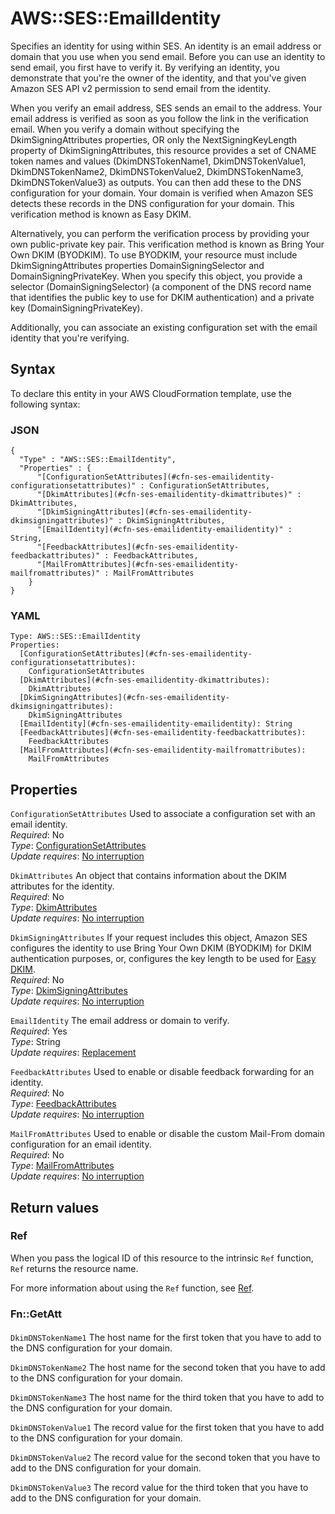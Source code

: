 # AWS::SES::EmailIdentity<a name="aws-resource-ses-emailidentity"></a>

Specifies an identity for using within SES\. An identity is an email address or domain that you use when you send email\. Before you can use an identity to send email, you first have to verify it\. By verifying an identity, you demonstrate that you're the owner of the identity, and that you've given Amazon SES API v2 permission to send email from the identity\.

When you verify an email address, SES sends an email to the address\. Your email address is verified as soon as you follow the link in the verification email\. When you verify a domain without specifying the DkimSigningAttributes properties, OR only the NextSigningKeyLength property of DkimSigningAttributes, this resource provides a set of CNAME token names and values \(DkimDNSTokenName1, DkimDNSTokenValue1, DkimDNSTokenName2, DkimDNSTokenValue2, DkimDNSTokenName3, DkimDNSTokenValue3\) as outputs\. You can then add these to the DNS configuration for your domain\. Your domain is verified when Amazon SES detects these records in the DNS configuration for your domain\. This verification method is known as Easy DKIM\.

Alternatively, you can perform the verification process by providing your own public\-private key pair\. This verification method is known as Bring Your Own DKIM \(BYODKIM\)\. To use BYODKIM, your resource must include DkimSigningAttributes properties DomainSigningSelector and DomainSigningPrivateKey\. When you specify this object, you provide a selector \(DomainSigningSelector\) \(a component of the DNS record name that identifies the public key to use for DKIM authentication\) and a private key \(DomainSigningPrivateKey\)\.

Additionally, you can associate an existing configuration set with the email identity that you're verifying\.

## Syntax<a name="aws-resource-ses-emailidentity-syntax"></a>

To declare this entity in your AWS CloudFormation template, use the following syntax:

### JSON<a name="aws-resource-ses-emailidentity-syntax.json"></a>

```
{
  "Type" : "AWS::SES::EmailIdentity",
  "Properties" : {
      "[ConfigurationSetAttributes](#cfn-ses-emailidentity-configurationsetattributes)" : ConfigurationSetAttributes,
      "[DkimAttributes](#cfn-ses-emailidentity-dkimattributes)" : DkimAttributes,
      "[DkimSigningAttributes](#cfn-ses-emailidentity-dkimsigningattributes)" : DkimSigningAttributes,
      "[EmailIdentity](#cfn-ses-emailidentity-emailidentity)" : String,
      "[FeedbackAttributes](#cfn-ses-emailidentity-feedbackattributes)" : FeedbackAttributes,
      "[MailFromAttributes](#cfn-ses-emailidentity-mailfromattributes)" : MailFromAttributes
    }
}
```

### YAML<a name="aws-resource-ses-emailidentity-syntax.yaml"></a>

```
Type: AWS::SES::EmailIdentity
Properties: 
  [ConfigurationSetAttributes](#cfn-ses-emailidentity-configurationsetattributes): 
    ConfigurationSetAttributes
  [DkimAttributes](#cfn-ses-emailidentity-dkimattributes): 
    DkimAttributes
  [DkimSigningAttributes](#cfn-ses-emailidentity-dkimsigningattributes): 
    DkimSigningAttributes
  [EmailIdentity](#cfn-ses-emailidentity-emailidentity): String
  [FeedbackAttributes](#cfn-ses-emailidentity-feedbackattributes): 
    FeedbackAttributes
  [MailFromAttributes](#cfn-ses-emailidentity-mailfromattributes): 
    MailFromAttributes
```

## Properties<a name="aws-resource-ses-emailidentity-properties"></a>

`ConfigurationSetAttributes`  <a name="cfn-ses-emailidentity-configurationsetattributes"></a>
Used to associate a configuration set with an email identity\.  
*Required*: No  
*Type*: [ConfigurationSetAttributes](aws-properties-ses-emailidentity-configurationsetattributes.md)  
*Update requires*: [No interruption](https://docs.aws.amazon.com/AWSCloudFormation/latest/UserGuide/using-cfn-updating-stacks-update-behaviors.html#update-no-interrupt)

`DkimAttributes`  <a name="cfn-ses-emailidentity-dkimattributes"></a>
An object that contains information about the DKIM attributes for the identity\.  
*Required*: No  
*Type*: [DkimAttributes](aws-properties-ses-emailidentity-dkimattributes.md)  
*Update requires*: [No interruption](https://docs.aws.amazon.com/AWSCloudFormation/latest/UserGuide/using-cfn-updating-stacks-update-behaviors.html#update-no-interrupt)

`DkimSigningAttributes`  <a name="cfn-ses-emailidentity-dkimsigningattributes"></a>
If your request includes this object, Amazon SES configures the identity to use Bring Your Own DKIM \(BYODKIM\) for DKIM authentication purposes, or, configures the key length to be used for [Easy DKIM](https://docs.aws.amazon.com/ses/latest/dg/send-email-authentication-dkim-easy.html)\.  
*Required*: No  
*Type*: [DkimSigningAttributes](aws-properties-ses-emailidentity-dkimsigningattributes.md)  
*Update requires*: [No interruption](https://docs.aws.amazon.com/AWSCloudFormation/latest/UserGuide/using-cfn-updating-stacks-update-behaviors.html#update-no-interrupt)

`EmailIdentity`  <a name="cfn-ses-emailidentity-emailidentity"></a>
The email address or domain to verify\.  
*Required*: Yes  
*Type*: String  
*Update requires*: [Replacement](https://docs.aws.amazon.com/AWSCloudFormation/latest/UserGuide/using-cfn-updating-stacks-update-behaviors.html#update-replacement)

`FeedbackAttributes`  <a name="cfn-ses-emailidentity-feedbackattributes"></a>
Used to enable or disable feedback forwarding for an identity\.  
*Required*: No  
*Type*: [FeedbackAttributes](aws-properties-ses-emailidentity-feedbackattributes.md)  
*Update requires*: [No interruption](https://docs.aws.amazon.com/AWSCloudFormation/latest/UserGuide/using-cfn-updating-stacks-update-behaviors.html#update-no-interrupt)

`MailFromAttributes`  <a name="cfn-ses-emailidentity-mailfromattributes"></a>
Used to enable or disable the custom Mail\-From domain configuration for an email identity\.  
*Required*: No  
*Type*: [MailFromAttributes](aws-properties-ses-emailidentity-mailfromattributes.md)  
*Update requires*: [No interruption](https://docs.aws.amazon.com/AWSCloudFormation/latest/UserGuide/using-cfn-updating-stacks-update-behaviors.html#update-no-interrupt)

## Return values<a name="aws-resource-ses-emailidentity-return-values"></a>

### Ref<a name="aws-resource-ses-emailidentity-return-values-ref"></a>

When you pass the logical ID of this resource to the intrinsic `Ref` function, `Ref` returns the resource name\.

For more information about using the `Ref` function, see [Ref](https://docs.aws.amazon.com/AWSCloudFormation/latest/UserGuide/intrinsic-function-reference-ref.html)\.

### Fn::GetAtt<a name="aws-resource-ses-emailidentity-return-values-fn--getatt"></a>

#### <a name="aws-resource-ses-emailidentity-return-values-fn--getatt-fn--getatt"></a>

`DkimDNSTokenName1`  <a name="DkimDNSTokenName1-fn::getatt"></a>
The host name for the first token that you have to add to the DNS configuration for your domain\.

`DkimDNSTokenName2`  <a name="DkimDNSTokenName2-fn::getatt"></a>
The host name for the second token that you have to add to the DNS configuration for your domain\.

`DkimDNSTokenName3`  <a name="DkimDNSTokenName3-fn::getatt"></a>
The host name for the third token that you have to add to the DNS configuration for your domain\.

`DkimDNSTokenValue1`  <a name="DkimDNSTokenValue1-fn::getatt"></a>
The record value for the first token that you have to add to the DNS configuration for your domain\.

`DkimDNSTokenValue2`  <a name="DkimDNSTokenValue2-fn::getatt"></a>
The record value for the second token that you have to add to the DNS configuration for your domain\.

`DkimDNSTokenValue3`  <a name="DkimDNSTokenValue3-fn::getatt"></a>
The record value for the third token that you have to add to the DNS configuration for your domain\.